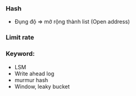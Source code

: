 ### Hash
- Đụng độ => mở rộng thành list (Open address)

### Limit rate 

### Keyword:
- LSM
- Write ahead log
- murmur hash
- Window, leaky bucket
